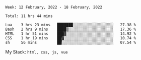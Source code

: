 <!--START_SECTION:waka-->
```text
Week: 12 February, 2022 - 18 February, 2022

Total: 11 hrs 44 mins

Lua    3 hrs 23 mins   ███████░░░░░░░░░░░░░░░░░░   27.38 % 
Bash   2 hrs 9 mins    ████▒░░░░░░░░░░░░░░░░░░░░   17.36 % 
HTML   1 hr 51 mins    ███▓░░░░░░░░░░░░░░░░░░░░░   14.92 % 
CSS    1 hr 19 mins    ██▓░░░░░░░░░░░░░░░░░░░░░░   10.74 % 
sh     56 mins         ██░░░░░░░░░░░░░░░░░░░░░░░   07.54 % 
```
<!--END_SECTION:waka-->
My Stack: `html, css, js, vue`
